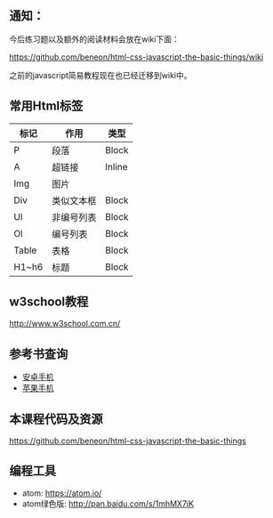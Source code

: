 ## 通知：
今后练习题以及额外的阅读材料会放在wiki下面：

https://github.com/beneon/html-css-javascript-the-basic-things/wiki

之前的javascript简易教程现在也已经迁移到wiki中。

## 常用Html标签
|标记|作用|类型|
|---|---|---|
|P|段落|Block|
|A|超链接|Inline|
|Img|图片||
|Div|类似文本框|Block|
|Ul|非编号列表|Block|
|Ol|编号列表|Block|
|Table|表格|Block|
|H1~h6|标题|Block|


## w3school教程
http://www.w3school.com.cn/

## 参考书查询
- [安卓手机](http://lovelydocs.io/)
- [苹果手机](https://kapeli.com/dash_ios)

## 本课程代码及资源

https://github.com/beneon/html-css-javascript-the-basic-things

## 编程工具
- atom: https://atom.io/
- atom绿色版:  http://pan.baidu.com/s/1mhMX7iK
